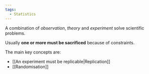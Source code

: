```yaml
---
tags:
  - Statistics
---
```

A combination of *observation*, *theory* and *experiment* solve scientific problems.

Usually **one or more must be sacrificed** because of constraints.

The main key concepts are:
- [[An experiment must be replicable|Replication]]
- [[Randomisation]]